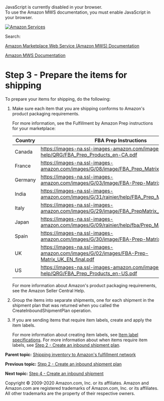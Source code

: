 <div id="MWSDX_noscript">

JavaScript is currently disabled in your browser.  
To use the Amazon MWS documentation, you must enable JavaScript in your
browser.

</div>

<div id="MWSDX_divtop">

[![Amazon
Services](https://images-na.ssl-images-amazon.com/images/G/08/mwsportal/fr_FR/amazonservices.gif "Amazon Services")](http://services.amazon.fr)

<div id="MWSDX_search">

<span id="MWSDX_searchlbl">Search:</span>

</div>

  
<span id="MWSDX_titlebar">[Amazon Marketplace Web Service (Amazon MWS)
Documentation](https://developer.amazonservices.fr/gp/mws/docs.html)</span>

</div>

<div id="MWSDX_divbottom">

<div id="MWSDX_divleft">

<div id="MWSDX_toc">

</div>

</div>

<div id="MWSDX_divright">

<div id="MWSDX_content">

<span id="MWSDX_breadcrumbs">[Amazon MWS
Documentation](https://developer.amazonservices.fr/gp/mws/docs.html)</span>

# Step 3 - Prepare the items for shipping

<div class="body taskbody">

<div class="section context">

To prepare your items for shipping, do the following:

</div>

1.  <span class="ph cmd">Make sure each item that you are shipping
    conforms to Amazon's product packaging requirements.</span>
    <div class="itemgroup info">

    For more information, see the Fulfillment by Amazon Prep
    instructions for your marketplace:
    <div class="tablenoborder">

    | Country | FBA Prep Instructions                                                                           |
    |---------|-------------------------------------------------------------------------------------------------|
    | Canada  | <https://images-na.ssl-images-amazon.com/images/G/01/fba-help/QRG/FBA_Prep_Products_en-CA.pdf>  |
    | France  | <https://images-na.ssl-images-amazon.com/images/G/08/image/FBA_Prep_Matrix_FR.pdf>              |
    | Germany | <https://images-na.ssl-images-amazon.com/images/G/03/Image/FBA-Prep-Matrix_DE.pdf>              |
    | India   | <https://images-na.ssl-images-amazon.com/images/G/31/rainier/help/FBA_Prep_Matrix_IN_Final.pdf> |
    | Italy   | <https://images-na.ssl-images-amazon.com/images/G/29/image/FBA_PrepMatrix_IT.pdf>               |
    | Japan   | <https://images-na.ssl-images-amazon.com/images/G/09/rainier/help/fba/Prep_Matrix_Text_JP.pdf>  |
    | Spain   | <https://images-na.ssl-images-amazon.com/images/G/30/image/FBA-Prep-Matrix_ES.pdf>              |
    | UK      | <https://images-na.ssl-images-amazon.com/images/G/02/images/FBA-Prep-Matrix_UK_EN_final.pdf>    |
    | US      | <https://images-na.ssl-images-amazon.com/images/G/01/fba-help/QRG/FBA_Prep_Products_en-US.pdf>  |

    </div>

    For more information about Amazon's product packaging requirements,
    see the Amazon Seller Central Help.

    </div>
2.  <span class="ph cmd">Group the items into separate shipments, one
    for each shipment in the shipment plan that was returned when you
    called the <span
    class="keyword apiname">CreateInboundShipmentPlan</span> operation.
    </span>
3.  <span class="ph cmd">If you are sending items that require item
    labels, create and apply the item labels. </span>
    <div class="itemgroup info">

    For more information about creating item labels, see
    <a href="FBAGuide_ItemLabelSpec.md" class="xref">Item label specifications</a>.
    For more information about when items require item labels, see
    <a href="FBAGuide_CreateInShipPlan.md" class="xref">Step 2 - Create an inbound shipment plan</a>.

    </div>

</div>

<div class="related-links">

<div class="familylinks">

<div class="parentlink">

**Parent topic:**
<a href="../fba_guide/FBAGuide_ShipInventoryToAFN.md" class="link">Shipping inventory to Amazon's fulfillment network</a>

</div>

<div class="previouslink">

**Previous topic:**
<a href="../fba_guide/FBAGuide_CreateInShipPlan.md" class="link">Step 2 - Create an inbound shipment plan</a>

</div>

<div class="nextlink">

**Next topic:**
<a href="../fba_guide/FBAGuide_CreateInShip.md" class="link">Step 4 - Create an inbound shipment</a>

</div>

</div>

</div>

<div id="MWSDX_footer">

Copyright © 2009-2020 Amazon.com, Inc. or its affiliates. Amazon and
Amazon.com are registered trademarks of Amazon.com, Inc. or its
affiliates. All other trademarks are the property of their respective
owners.

</div>

</div>

</div>

<div style="clear: both;">

</div>

</div>
